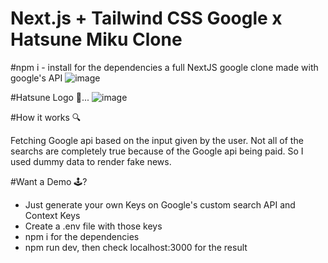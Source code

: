 # Next.js + Tailwind CSS Google x Hatsune Miku Clone

#npm i - install for the dependencies
a full NextJS google clone made with google's API
![image](https://user-images.githubusercontent.com/75763058/144547850-5a522c9b-e6c0-47f5-a177-9703eefd5d09.png)

#Hatsune Logo 🎎...
![image](https://user-images.githubusercontent.com/75763058/144547880-4ea0f79d-64ea-428c-a800-99497d41b350.png)

#How it works 🔍

Fetching Google api based on the input given by the user. Not all of the searchs are completely true
because of the Google api being paid. So I used dummy data to render fake news.


#Want a Demo 🕹️?
- Just generate your own Keys on Google's custom search API and Context Keys
- Create a .env file with those keys 
- npm i for the dependencies
- npm run dev, then check localhost:3000 for the result

